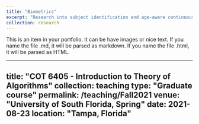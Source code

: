 ```yaml
---
title: "Biometrics"
excerpt: "Research into subject identification and age-aware continuous user authentication"
collection: research
---
```


This is an item in your portfolio. It can be have images or nice text. If you name the file .md, it will be parsed as markdown. If you name the file .html, it will be parsed as HTML. 


---
title: "COT 6405 - Introduction to Theory of Algorithms"
collection: teaching
type: "Graduate course"
permalink: /teaching/Fall2021
venue: "University of South Florida, Spring"
date: 2021-08-23
location: "Tampa, Florida"
---